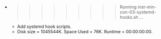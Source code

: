 * >>>>>>>>> Running inst-min-con-03-systemd-hooks.sh ...
  * Add systemd hook scripts.
  * Disk size = 1045544K. Space Used = 76K. Runtime = 00:00:00:00.
